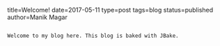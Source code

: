 title=Welcome!
date=2017-05-11
type=post
tags=blog
status=published
author=Manik Magar
~~~~~~

Welcome to my blog here. This blog is baked with JBake.

